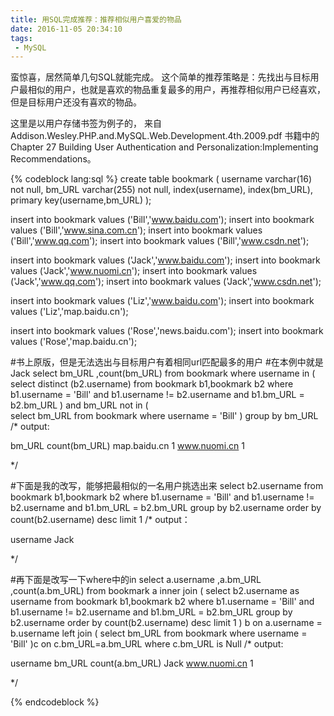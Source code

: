```yaml
---
title: 用SQL完成推荐：推荐相似用户喜爱的物品
date: 2016-11-05 20:34:10
tags:
 - MySQL
---
```

蛮惊喜，居然简单几句SQL就能完成。
这个简单的推荐策略是：先找出与目标用户最相似的用户，也就是喜欢的物品重复最多的用户，再推荐相似用户已经喜欢，但是目标用户还没有喜欢的物品。

这里是以用户存储书签为例子的，
来自 Addison.Wesley.PHP.and.MySQL.Web.Development.4th.2009.pdf 书籍中的
Chapter 27 Building User Authentication and Personalization:Implementing Recommendations。


{% codeblock lang:sql %}
create table bookmark (
	username varchar(16) not null,
	bm_URL varchar(255) not null,
	index(username),
	index(bm_URL),
	primary key(username,bm_URL)
);

insert into bookmark values ('Bill','www.baidu.com');
insert into bookmark values ('Bill','www.sina.com.cn');
insert into bookmark values ('Bill','www.qq.com');
insert into bookmark values ('Bill','www.csdn.net');

insert into bookmark values ('Jack','www.baidu.com');
insert into bookmark values ('Jack','www.nuomi.cn');
insert into bookmark values ('Jack','www.qq.com');
insert into bookmark values ('Jack','www.csdn.net');
	
insert into bookmark values ('Liz','www.baidu.com');
insert into bookmark values ('Liz','map.baidu.cn');

insert into bookmark values ('Rose','news.baidu.com');
insert into bookmark values ('Rose','map.baidu.cn');

#书上原版，但是无法选出与目标用户有着相同url匹配最多的用户
#在本例中就是Jack
select 
bm_URL 
,count(bm_URL)
from bookmark
where username in 
(
	select
	distinct (b2.username) 
	from bookmark b1,bookmark b2
	where 
	b1.username = 'Bill'
	and b1.username != b2.username
	and b1.bm_URL = b2.bm_URL
) and bm_URL not in 
(	
	select 
	bm_URL
	from bookmark
	where username = 'Bill'
) group by bm_URL
/* output:

bm_URL	count(bm_URL)
map.baidu.cn	1
www.nuomi.cn	1

*/


#下面是我的改写，能够把最相似的一名用户挑选出来
select
b2.username
from bookmark b1,bookmark b2
where 
b1.username = 'Bill'
and b1.username != b2.username
and b1.bm_URL = b2.bm_URL
group by b2.username 
order by count(b2.username) desc limit 1
/* output：

username
Jack

*/


#再下面是改写一下where中的in
select
a.username
,a.bm_URL
,count(a.bm_URL)
from
bookmark a
inner join
(
	select
	b2.username as username
	from bookmark b1,bookmark b2
	where
	b1.username = 'Bill'
	and b1.username != b2.username
	and b1.bm_URL = b2.bm_URL
	group by b2.username
	order by count(b2.username) desc limit 1
) b on a.username = b.username
left join
(
	select
    bm_URL
	from bookmark
	where
	username = 'Bill'
)c on c.bm_URL=a.bm_URL where c.bm_URL is Null
/* output:

username	bm_URL	count(a.bm_URL)
Jack	www.nuomi.cn	1

*/

{% endcodeblock %}
